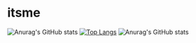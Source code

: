 # itsme
![Anurag's GitHub stats](https://github-readme-stats.vercel.app/api?username=Satishchilkaka&show_icons=true)
[![Top Langs](https://github-readme-stats.vercel.app/api/top-langs/?username=Satishchilkaka)](https://github.com/anuraghazra/github-readme-stats)
![Anurag's GitHub stats](https://github-readme-stats.vercel.app/api?username=Satishchilkaka&count_private=true)
